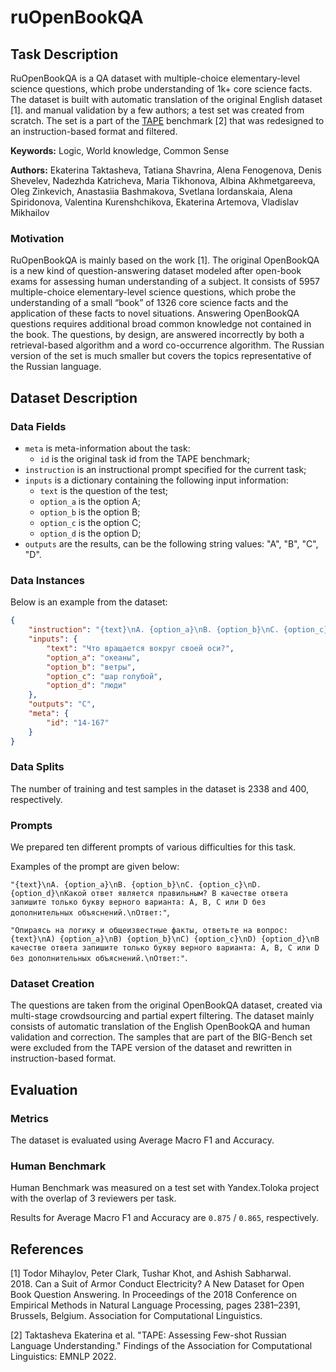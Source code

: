 # **ruOpenBookQA**

## Task Description

RuOpenBookQA is a QA dataset with multiple-choice elementary-level science questions, which probe understanding of 1k+ core science facts. The dataset is built with automatic translation of the original English dataset [1]. and manual validation by a few authors; a test set was created from scratch. The set is a part of the [TAPE](https://tape-benchmark.com/) benchmark [2] that was redesigned to an instruction-based format and filtered.

**Keywords:** Logic, World knowledge, Common Sense

**Authors:** Ekaterina Taktasheva, Tatiana Shavrina, Alena Fenogenova, Denis Shevelev, Nadezhda Katricheva, Maria Tikhonova, Albina Akhmetgareeva, Oleg Zinkevich, Anastasiia Bashmakova, Svetlana Iordanskaia, Alena Spiridonova, Valentina Kurenshchikova, Ekaterina Artemova, Vladislav Mikhailov

### Motivation

RuOpenBookQA is mainly based on the work [1]. The original OpenBookQA is a new kind of question-answering dataset modeled after open-book exams for assessing human understanding of a subject. It consists of 5957 multiple-choice elementary-level science questions, which probe the understanding of a small “book” of 1326 core science facts and the application of these facts to novel situations. Answering OpenBookQA questions requires additional broad common knowledge not contained in the book. The questions, by design, are answered incorrectly by both a retrieval-based algorithm and a word co-occurrence algorithm. The Russian version of the set is much smaller but covers the topics representative of the Russian language.

## Dataset Description

### Data Fields

- `meta` is meta-information about the task:
    - `id` is the original task id from the TAPE benchmark;
- `instruction` is an instructional prompt specified for the current task;
- `inputs` is a dictionary containing the following input information:
    - `text` is the question of the test;
    - `option_a` is the option A;
    - `option_b` is the option B;
    - `option_c` is the option C;
    - `option_d` is the option D;
- `outputs` are the results, can be the following string values: "A", "B", "C", "D".

### Data Instances

Below is an example from the dataset:

```json
{
    "instruction": "{text}\nA. {option_a}\nB. {option_b}\nC. {option_c}\nD. {option_d}\nКакой ответ является правильным? В качестве ответа запишите только букву верного варианта: A, B, C или D без дополнительных объяснений.\nОтвет: ",
    "inputs": {
        "text": "Что вращается вокруг своей оси?",
        "option_a": "океаны",
        "option_b": "ветры",
        "option_c": "шар голубой",
        "option_d": "люди"
    },
    "outputs": "C",
    "meta": {
        "id": "14-167"
    }
}
```

### Data Splits

The number of training and test samples in the dataset is 2338 and 400, respectively.

### Prompts

We prepared ten different prompts of various difficulties for this task.

Examples of the prompt are given below:

`"{text}\nA. {option_a}\nB. {option_b}\nC. {option_c}\nD. {option_d}\nКакой ответ является правильным? В качестве ответа запишите только букву верного варианта: A, B, C или D без дополнительных объяснений.\nОтвет:"`,

`"Опираясь на логику и общеизвестные факты, ответьте на вопрос: {text}\nA) {option_a}\nB) {option_b}\nC) {option_c}\nD) {option_d}\nВ качестве ответа запишите только букву верного варианта: A, B, C или D без дополнительных объяснений.\nОтвет:"`.

### Dataset Creation

The questions are taken from the original OpenBookQA dataset, created via multi-stage crowdsourcing and partial expert filtering. The dataset mainly consists of automatic translation of the English OpenBookQA and human validation and correction. The samples that are part of the BIG-Bench set were excluded from the TAPE version of the dataset and rewritten in instruction-based format.

## Evaluation

### Metrics

The dataset is evaluated using Average Macro F1 and Accuracy.

### Human Benchmark

Human Benchmark was measured on a test set with Yandex.Toloka project with the overlap of 3 reviewers per task.

Results for Average Macro F1 and Accuracy are `0.875` / `0.865`, respectively.

## References

[1] Todor Mihaylov, Peter Clark, Tushar Khot, and Ashish Sabharwal. 2018. Can a Suit of Armor Conduct Electricity? A New Dataset for Open Book Question Answering. In Proceedings of the 2018 Conference on Empirical Methods in Natural Language Processing, pages 2381–2391, Brussels, Belgium. Association for Computational Linguistics.

[2] Taktasheva Ekaterina et al. "TAPE: Assessing Few-shot Russian Language Understanding." Findings of the Association for Computational Linguistics: EMNLP 2022.
